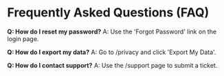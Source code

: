 # Frequently Asked Questions (FAQ)

**Q: How do I reset my password?**
A: Use the 'Forgot Password' link on the login page.

**Q: How do I export my data?**
A: Go to /privacy and click 'Export My Data'.

**Q: How do I contact support?**
A: Use the /support page to submit a ticket.
